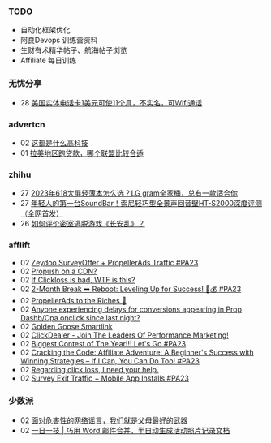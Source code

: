 ### TODO
-  自动化框架优化
-  阿良Devops 训练营资料
-  生财有术精华帖子、航海帖子浏览
-  Affiliate 每日训练

### 无忧分享
<!-- ruyo:START -->
-  28 [美国实体电话卡1美元可使11个月，不实名，可Wifi通话](https://51.ruyo.net/18487.html)<!-- ruyo:END -->

### advertcn
<!-- advertcn:START -->
-  02 [这都是什么高科技](https://www.advertcn.com/forum.php?mod=viewthread&tid=112340)
-  01 [拉美地区跑贷款，哪个联盟比较合适](https://www.advertcn.com/forum.php?mod=viewthread&tid=112332)<!-- advertcn:END -->

### zhihu
<!-- zhihu:START -->
-  27 [2023年618大屏轻薄本怎么选？LG gram全家桶，总有一款适合你](http://zhuanlan.zhihu.com/p/632641888?utm_campaign=rss&utm_medium=rss&utm_source=rss&utm_content=title)
-  27 [年轻人的第一台SoundBar！索尼轻巧型全景声回音壁HT-S2000深度评测（全网首发）](http://zhuanlan.zhihu.com/p/630990296?utm_campaign=rss&utm_medium=rss&utm_source=rss&utm_content=title)
-  26 [如何评价密室逃脱游戏《长安乱》？](http://www.zhihu.com/question/563950552/answer/3045961312?utm_campaign=rss&utm_medium=rss&utm_source=rss&utm_content=title)<!-- zhihu:END -->

### afflift
<!-- afflift:START -->
-  02 [Zeydoo SurveyOffer + PropellerAds Traffic #PA23](https://afflift.com/f/threads/zeydoo-surveyoffer-propellerads-traffic-pa23.11694/)
-  02 [Propush on a CDN?](https://afflift.com/f/threads/propush-on-a-cdn.11713/)
-  02 [If Clickloss is bad, WTF is this?](https://afflift.com/f/threads/if-clickloss-is-bad-wtf-is-this.11719/)
-  02 [2-Month Break ➡️ Reboot: Leveling Up for Success! 💼💰 #PA23](https://afflift.com/f/threads/2-month-break-%E2%9E%A1%EF%B8%8F-reboot-leveling-up-for-success-%F0%9F%92%BC%F0%9F%92%B0-pa23.11560/)
-  02 [PropellerAds to the Riches 🤑](https://afflift.com/f/threads/propellerads-to-the-riches-%F0%9F%A4%91.11567/)
-  02 [Anyone experiencing delays for conversions appearing in Prop Dashb/Cpa onclick since last night?](https://afflift.com/f/threads/anyone-experiencing-delays-for-conversions-appearing-in-prop-dashb-cpa-onclick-since-last-night.11723/)
-  02 [Golden Goose Smartlink](https://afflift.com/f/threads/golden-goose-smartlink.11722/)
-  02 [ClickDealer - Join The Leaders Of Performance Marketing!](https://afflift.com/f/threads/clickdealer-join-the-leaders-of-performance-marketing.2440/)
-  02 [Biggest Contest of The Year!!! Let&#39;s Go #PA23](https://afflift.com/f/threads/biggest-contest-of-the-year-lets-go-pa23.11574/)
-  02 [Cracking the Code: Affiliate Adventure: A Beginner&#39;s Success with Winning Strategies – If I Can, You Can Do Too! #PA23](https://afflift.com/f/threads/cracking-the-code-affiliate-adventure-a-beginners-success-with-winning-strategies-%E2%80%93-if-i-can-you-can-do-too-pa23.11559/)
-  02 [Regarding click loss, I need your help.](https://afflift.com/f/threads/regarding-click-loss-i-need-your-help.11696/)
-  02 [Survey Exit Traffic + Mobile App Installs #PA23](https://afflift.com/f/threads/survey-exit-traffic-mobile-app-installs-pa23.11712/)<!-- afflift:END -->

### 少数派
<!-- sspai:START -->
-  02 [面对危害性的网络谣言，我们就是父母最好的武器](https://sspai.com/prime/story/protect-elder-parents-from-online-scams-how-tos)
-  02 [一日一技 | 巧用 Word 邮件合并，半自动生成活动照片记录文档](https://sspai.com/post/83276)<!-- sspai:END -->
